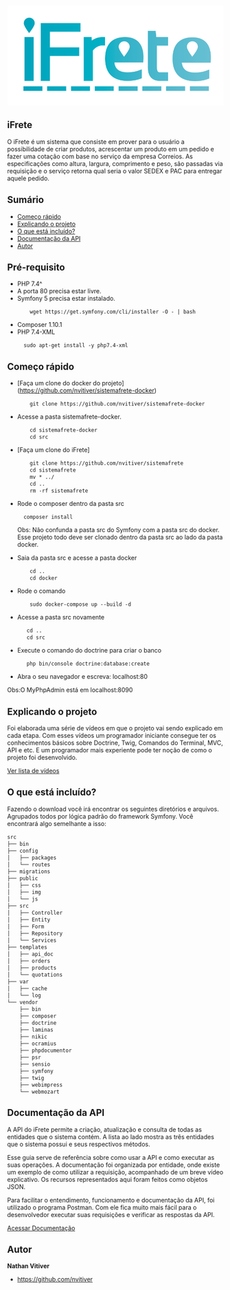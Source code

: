 <p align="center">
    <img src="public/img/ifrete_main_logo.png" alt="iFrete logo">
</p>

## iFrete

O iFrete é um sistema que consiste em prover para o usuário a possibilidade de criar produtos, acrescentar um produto em um pedido e fazer uma cotação com base no serviço da empresa Correios. As especificações como altura, largura, comprimento e peso, são passadas via requisição e o serviço retorna qual seria o valor SEDEX e PAC para entregar aquele pedido.  


## Sumário

- [Começo rápido](#começo-rápido)
- [Explicando o projeto](#explicando-o-projeto)
- [O que está incluído?](#o-que-está-incluído)
- [Documentação da API](#documentação-da-API)
- [Autor](#autor)

## Pré-requisito
- PHP 7.4^
- A porta 80 precisa estar livre.
- Symfony 5 precisa estar instalado. 
    ```
        wget https://get.symfony.com/cli/installer -O - | bash 
    ```
- Composer 1.10.1
- PHP 7.4-XML
    ```
      sudo apt-get install -y php7.4-xml  
    ```
    
## Começo rápido
- [Faça um clone do docker do projeto] (https://github.com/nvitiver/sistemafrete-docker)
    ```
        git clone https://github.com/nvitiver/sistemafrete-docker
    ```
- Acesse a pasta sistemafrete-docker.
    ```
        cd sistemafrete-docker
        cd src
    ```
- [Faça um clone do iFrete]
    ```
        git clone https://github.com/nvitiver/sistemafrete
        cd sistemafrete
        mv * ../
        cd ..
        rm -rf sistemafrete
    ```
- Rode o composer dentro da pasta src
  ```
    composer install
  ```
  Obs: Não confunda a pasta src do Symfony com a pasta src do docker. Esse projeto todo deve ser clonado dentro da pasta src ao lado da pasta docker.    
- Saia da pasta src e acesse a pasta docker
    ```
        cd ..
        cd docker
    ``` 
- Rode o comando 
    ```
        sudo docker-compose up --build -d
    ``` 
 - Acesse a pasta src novamente
     ```
        cd ..
        cd src
     ```
 - Execute o comando do doctrine para criar o banco
     ```
        php bin/console doctrine:database:create
     ```

- Abra o seu navegador e escreva: localhost:80

Obs:O MyPhpAdmin está em localhost:8090

## Explicando o projeto

Foi elaborada uma série de vídeos em que o projeto vai sendo explicado em cada etapa. Com esses vídeos um programador iniciante consegue ter os conhecimentos básicos sobre Doctrine, Twig, Comandos do Terminal, MVC, API e etc. E um programador mais experiente pode ter noção de como o projeto foi desenvolvido.  


<a href="https://www.youtube.com/playlist?list=PLnzDO8mVGw5ezafW3cmdE7PreBLhBaOr7" target="_blank">Ver lista de vídeos</a>




## O que está incluído?

Fazendo o download você irá encontrar os seguintes diretórios e arquivos. Agrupados todos por lógica padrão do framework Symfony. Você encontrará algo semelhante a isso: 

```
src
├── bin
├── config
│   ├── packages
│   └── routes
├── migrations
├── public
│   ├── css
│   ├── img
│   └── js
├── src
│   ├── Controller
│   ├── Entity
│   ├── Form
│   ├── Repository
│   └── Services
├── templates
│   ├── api_doc
│   ├── orders
│   ├── products
│   └── quotations
├── var
│   ├── cache
│   └── log
└── vendor
    ├── bin
    ├── composer
    ├── doctrine
    ├── laminas
    ├── nikic
    ├── ocramius
    ├── phpdocumentor
    ├── psr
    ├── sensio
    ├── symfony
    ├── twig
    ├── webimpress
    └── webmozart
```



## Documentação da API

A API do iFrete permite a criação, atualização e consulta de todas as entidades que o sistema contém. A lista ao lado mostra as três entidades que o sistema possui e seus respectivos métodos.

Esse guia serve de referência sobre como usar a API e como executar as suas operações. A documentação foi organizada por entidade, onde existe um exemplo de como utilizar a requisição, acompanhado de um breve vídeo explicativo. Os recursos representados aqui foram feitos como objetos JSON.

Para facilitar o entendimento, funcionamento e documentação da API, foi utilizado o programa Postman. Com ele fica muito mais fácil para o desenvolvedor executar suas requisições e verificar as respostas da API.


[Acessar Documentação](https://documenter.getpostman.com/view/11939856/T17KenFH?version=latest)


## Autor

**Nathan Vitiver**

- <https://github.com/nvitiver>


